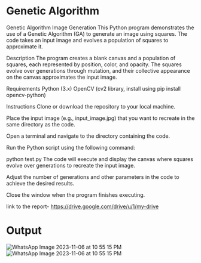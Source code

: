 # Genetic Algorithm

Genetic Algorithm Image Generation
This Python program demonstrates the use of a Genetic Algorithm (GA) to generate an image using squares. The code takes an input image and evolves a population of squares to approximate it.

Description
The program creates a blank canvas and a population of squares, each represented by position, color, and opacity. The squares evolve over generations through mutation, and their collective appearance on the canvas approximates the input image.

Requirements
Python (3.x)
OpenCV (cv2 library, install using pip install opencv-python)

Instructions
Clone or download the repository to your local machine.

Place the input image (e.g., input_image.jpg) that you want to recreate in the same directory as the code.

Open a terminal and navigate to the directory containing the code.

Run the Python script using the following command:

python test.py
The code will execute and display the canvas where squares evolve over generations to recreate the input image.

Adjust the number of generations and other parameters in the code to achieve the desired results.

Close the window when the program finishes executing.

link to the report- https://drive.google.com/drive/u/1/my-drive


# Output

![WhatsApp Image 2023-11-06 at 10 55 15 PM](https://github.com/deep8716/21052752_AI/assets/150062527/ce03da04-fcbd-4da8-b70d-33bca5fae618)
![WhatsApp Image 2023-11-06 at 10 55 15 PM](https://github.com/deep8716/21052752_AI/assets/150062527/c64c26a0-0189-45f4-82b3-2fb00f435182)

